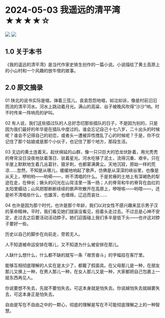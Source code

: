 # 2024-05-03 我遥远的清平湾 ★★★★☆



![](2024-05-03%20%E6%88%91%E9%81%A5%E8%BF%9C%E7%9A%84%E6%B8%85%E5%B9%B3%E6%B9%BE%20%E2%98%85%E2%98%85%E2%98%85%E2%98%85%E2%98%86/image.png)
![](https://cdn.jsdelivr.net/gh/CourseRye/ScreenShot@master/uPic/mmxSl6.png)

## 1.0 关于本书

《我的遥远的清平湾》是当代作家史铁生创作的一篇小说。小说描绘了黄土高原上的小山村和一个风趣的放牛倌的故事。

## 2.0 原文摘录

01 陕北的说书实际是唱，弹着三弦儿，哀哀怨怨地唱，如泣如诉，像是村前汩汩而流的清平河水。河水上跳动着月光。满山的高粱、谷子被晚风吹得“沙沙”响。时不时传来一阵响亮的驴叫。

02 有人说，我们这些插过队的人总好念叨那些插队的日子，不是因为别的，只是因为我们最好的年华是在插队中度过的。谁会忘记自己十七八岁，二十出头的时候呢？谁会不记得自己的初恋，或者头一遭被异性搅乱了心的时候呢？于是，你不仅记住了那个姑娘或是那个小伙子，也记住了那个地方，那段生活。

03 无边的黄土连着天。起伏绵延的山群，像一只只巨大的恐龙伏卧着，用光秃秃的脊背没日没夜地驮着落日、驮着星光。河水吃够了泥土，流得沉重、艰辛。只在半崖上默默地生着几丛葛针、狼牙刺，也都蒙满黄尘。天地沉寂，原始一样的荒凉……忽然，不知是从哪儿，缓缓地响起了歌声，仿佛是从深深的峡谷里，也像是从天上，咿哟哟——哟嗬——，听不清唱的什么。于是贫瘠的土地上有深褐色的犁迹在走，在伸长；镢头的闪光在山背洼里一落一扬；人的脊背和牛的脊背在血红的太阳里蠕动；山风把那断断续续的歌声吹散开在高原上，咿呀咳——哟喂——，还是听不清唱些什么，也雄浑，也缠绵，辽远而哀壮……

04 也许是因为那个时代，也许是那个年龄，我们以对女性不感兴趣来显示男子汉的革命精神。平时，我们看见她们就装没看见，扭着头走过去。不过总是心神不安定，走过去之后要活动活动脖子。她们迎面碰上我们多半是低下头——也许这对脖子要好一些。

历史以自己的脚步在向前走，旁若无人。

人不知道被命运安排在哪儿，又不知道为什么被安排在那儿。

人缺什么想什么，什么都不缺的就写一条「艰苦奋斗」的字幅挂在客厅里。

能够互相彻底理解的人实在是太少了，都戴了假面具。在父母那儿是一种，在朋友那儿又换上一种，在男人那儿一种，在女人那儿又是一种，大家都把自己包裹上一层东西再见人。

你说要想不失去，先就不要怕失去。可这本身就是怕失去。你说越怕失去就越要失去，可这本身正是怕失去。

自由是写在不自由之中的一颗心，彻底的理解是写在不可能彻底理解之上的一种智慧。
